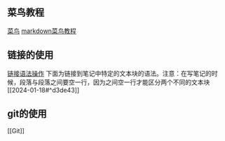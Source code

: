 ## 菜鸟教程
[菜鸟](https://www.runoob.com)
[markdown菜鸟教程](https://www.runoob.com/markdown/md-tutorial.html)

## 链接的使用
[链接语法操作](https://blog.csdn.net/qq_34422681/article/details/128096681)
下面为链接到笔记中特定的文本块的语法。注意：在写笔记的时候，段落与段落之间要空一行，因为之间空一行才能区分两个不同的文本块
[[2024-01-18#^d3de43]]

## git的使用
[[Git]]